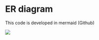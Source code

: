 # ER diagram

This code is developed in mermaid (Github)

[![](https://mermaid.ink/img/pako:eNqFk8ty2yAUhl9Fw1qxLSR0YZ0uu2nTTccznhOBJCYINFySuLbevUh24jZkJmwE3zn6zw1OqNWMI4q4uRfQGxj3Kgnrl-UmOV32yxLKJT6wg2A3aJ0Rqk8UjDyCfAQhIzqBtS_aXDXmy-cHt37kH6OZlX4Wzwkn44ATN1YrkAehOh2nw3wLTmgVWUI6Twf-OkUG-ySktBEGxsQiBPKL7izQ8XGS4G5lXEt-uPKPRUf-X7VZwlF7F-FWS20Oth342z8h8D-TPZ_v7vTprfM00S_K_jeMOTicz7c86VJfcEEpGrkJs2XhzqzJ75FboyAatox34KXbo72agyt4p38eVYuoM56nyE8siF0vGqIdSPtOv4W2avMOpQbGw_GE3HFaLmgvrAuSrVad6BfujQx4cG6ydLtdzJteuME_blo9bq1gAxg3PDfltsRlDTjnZZUDyXPWPmZN3eEi61i1yzCgeU7RBOq31reswnmJ8opoVlYbTKqSNE2Gs12T1yk6Ilrmm5oQgklT7QpSN3URVP6sErtgKUmB67zCBcEZqVLE1_q-X17b-ujmv92xFQI?type=png)](https://mermaid.live/edit#pako:eNqFk8ty2yAUhl9Fw1qxLSR0YZ0uu2nTTccznhOBJCYINFySuLbevUh24jZkJmwE3zn6zw1OqNWMI4q4uRfQGxj3Kgnrl-UmOV32yxLKJT6wg2A3aJ0Rqk8UjDyCfAQhIzqBtS_aXDXmy-cHt37kH6OZlX4Wzwkn44ATN1YrkAehOh2nw3wLTmgVWUI6Twf-OkUG-ySktBEGxsQiBPKL7izQ8XGS4G5lXEt-uPKPRUf-X7VZwlF7F-FWS20Oth342z8h8D-TPZ_v7vTprfM00S_K_jeMOTicz7c86VJfcEEpGrkJs2XhzqzJ75FboyAatox34KXbo72agyt4p38eVYuoM56nyE8siF0vGqIdSPtOv4W2avMOpQbGw_GE3HFaLmgvrAuSrVad6BfujQx4cG6ydLtdzJteuME_blo9bq1gAxg3PDfltsRlDTjnZZUDyXPWPmZN3eEi61i1yzCgeU7RBOq31reswnmJ8opoVlYbTKqSNE2Gs12T1yk6Ilrmm5oQgklT7QpSN3URVP6sErtgKUmB67zCBcEZqVLE1_q-X17b-ujmv92xFQI)

